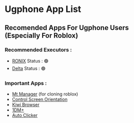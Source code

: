 # Ugphone App List
## Recomended Apps For Ugphone Users (Especially For Roblox)
### Recommended Executors :
- [RONIX](https://wearedevs.net/d/ronix) Status : 🟢 
- [Delta](https://deltaexploits.gg/delta-executor-android) Status : 🟢 

### Important Apps :
- [Mt Manager](https://dw.uptodown.net/dwn/RvVkii134Riphftvun7hQBZyU0aCwJjJMFI3FD3XyiR-9t8BlUt7apQHwz_evdff4BE9Y_fQgrAWLdMVDuHJn6drxf6Ko5P5tf9k9FLlGeP7SqUbpbr1PdcK16cyNbCb/ndms9qFjERjKmfKISHPUqQl8A7U7XGlxWjjkWRmQXunNEKJSpCDZv5r4fyl240ztLmFZ6UYr4AFFnljewCQPAKolARttliLtVD3QHdrw68BQ4wldRSrDIF_44qGDYZ13/AvVryM-cQVDT21L1d_z5fDJnGY1TUnzEZxuc8ntDIyeq4yiK1-dtN-Y3B9Vajvy0u4qFsHdqYFJXkWIgq2DZmQ==/mt-manager-2-18-4.apk) (for cloning roblox)
- [Control Screen Orientation](https://dw.uptodown.net/dwn/RvVkii134Riphftvun7hQBZyU0aCwJjJMFI3FD3XyiSwAKRBhXo11_25auSjF5Q8SiddMkU4xk9ZXjQwTROM5JNRRCjTAGFIAjcZWkIerDpNPtCnM_ll1gi7Aplra3ES/DJCheiQuttp1a8E_Wg1gzEc0lb6ab1J5Mq2v6GI6qn8mHwyRQRpIObjDb3ZQy9ViyKS-wU3t24GpUyAl5UqQxTWcFx3Q2GJ_JQkY4nhO28UJ5p1yZTUjpYRR5K1NfyeU/KcCTxg8LJXd_5UgewKwtAjBUwbHZaOmJ3Tp-cYf9bz7Nn_QTTJpCfH1kLOQiJnbhCSye01xWKqUzibZmKzy67EP9BSY-4GrAAczlHS4cIZCdWqLYZbyLTEoc1JUH4E1s/control-screen-orientation-4-2.apk)
- [Kiwi Browser](https://d-e03.winudf.com/b/APK/Y29tLmtpd2licm93c2VyLmJyb3dzZXJfNzMzNzAwMDA0XzVlOTMxNmU0?_fn=S2l3aSBCcm93c2VyIC0gRmFzdCAmIFF1aWV0XzEzNy4wLjczMzcuMF9BUEtQdXJlLmFwaw&_p=Y29tLmtpd2licm93c2VyLmJyb3dzZXI%3D&download_id=otr_1195503537575072&is_hot=true&k=46b271038410dda967aec7b9df11da286843acf1&uu=https%3A%2F%2Fd-09.winudf.com%2Fb%2FAPK%2FY29tLmtpd2licm93c2VyLmJyb3dzZXJfNzMzNzAwMDA0XzVlOTMxNmU0%3Fk%3De4a8f3efa635f183a535d48d84b4e8c96843acf1)
- [1DM+](https://s1.spiderdown.com/1DM/1DM%2B%20v18.2%20%28Patched%29.apk)
- [Auto Clicker](https://d-15.winudf.com/b/APK/Y29tLnRydWVkZXZlbG9wZXJzc3R1ZGlvLmF1dG9tYXRpY3RhcC5hdXRvY2xpY2tlcl85MV81NjdlMWIwNg?_fn=QXV0byBDbGlja2VyIC0gQXV0b21hdGljIHRhcF8yLjIuOF9BUEtQdXJlLmFwaw&_p=Y29tLnRydWVkZXZlbG9wZXJzc3R1ZGlvLmF1dG9tYXRpY3RhcC5hdXRvY2xpY2tlcg%3D%3D&download_id=1326700132675847&is_hot=true&k=f4ac3ccbe1eb037ff6ad26bf1e84a7756843acba)
